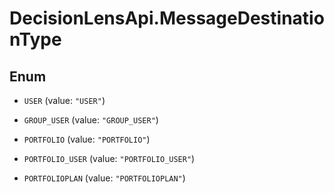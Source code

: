 # DecisionLensApi.MessageDestinationType

## Enum


* `USER` (value: `"USER"`)

* `GROUP_USER` (value: `"GROUP_USER"`)

* `PORTFOLIO` (value: `"PORTFOLIO"`)

* `PORTFOLIO_USER` (value: `"PORTFOLIO_USER"`)

* `PORTFOLIOPLAN` (value: `"PORTFOLIOPLAN"`)



